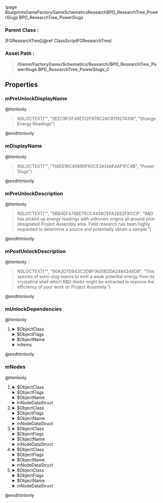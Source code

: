 \page BlueprintsGameFactoryGameSchematicsResearchBPD_ResearchTree_PowerSlugs BPD_ResearchTree_PowerSlugs
### Parent Class :
[FGResearchTree](@ref ClassScriptFGResearchTree)
### Asset Path :
<b><blockquote>/Game/FactoryGame/Schematics/Research/BPD_ResearchTree_PowerSlugs.BPD_ResearchTree_PowerSlugs_C</blockquote></b>
## Properties

### mPreUnlockDisplayName
@htmlonly
<blockquote>NSLOCTEXT("", "0EEC9FDF49E512F678C2AC8119274316", "Strange Energy Readings")</blockquote>
@endhtmlonly

### mDisplayName
@htmlonly
<blockquote>NSLOCTEXT("", "114D019C40890F60CE3A14AF4AF1FC4B", "Power Slugs")</blockquote>
@endhtmlonly

### mPreUnlockDescription
@htmlonly
<blockquote>NSLOCTEXT("", "5BB4EF474BE75CC4436CEFA2E82F9CC9", "R&D has picked up energy readings with unknown origins all around your designated Project Assembly area. Field research has been highly requested to determine a source and potentially obtain a sample.")</blockquote>
@endhtmlonly

### mPostUnlockDescription
@htmlonly
<blockquote>NSLOCTEXT("", "90A2D7D943C2D8F1A00B2DA2484348D8", "This species of semi-slug seems to emit a weak potential energy from its crystalline shell which R&D thinks might be extracted to improve the efficiency of your work on Project Assembly.")</blockquote>
@endhtmlonly

### mUnlockDependencies
@htmlonly
<ol>
<li>
<details>
 <summary>$ObjectClass</summary>
<b><a href="_blueprints_game_factory_game_availability_dependencies_b_p__item_picked_up_dependency.html"><blockquote>BP_ItemPickedUpDependency</blockquote></a></b>
</details>
<details>
 <summary>$ObjectFlags</summary>
<blockquote>2621481</blockquote>
</details>
<details>
 <summary>$ObjectName</summary>
<blockquote>BP_ItemPickedUpDependency_C_0</blockquote>
</details>
<details>
 <summary>mItems</summary>
<ol>
<li>
<b><a href="_blueprints_game_factory_game_resource_environment_crystal_desc__crystal.html"><blockquote>Desc_Crystal</blockquote></a></b>
</li>
</ol>
</details>
</li>
</ol>
@endhtmlonly

### mNodes
@htmlonly
<ol>
<li>
<details>
 <summary>$ObjectClass</summary>
<b><a href="_blueprints_game_factory_game_schematics_research_b_p_d__research_tree_node.html"><blockquote>BPD_ResearchTreeNode</blockquote></a></b>
</details>
<details>
 <summary>$ObjectFlags</summary>
<blockquote>2621442</blockquote>
</details>
<details>
 <summary>$ObjectName</summary>
<blockquote>BPD_ResearchTreeNode_C_0</blockquote>
</details>
<details>
 <summary>mNodeDataStruct</summary>
<details>
 <summary>Schematic_27_3663A42446FDB4387D0C81AFC23E225B</summary>
<b><a href="_blueprints_game_factory_game_schematics_research_power_slugs__r_s_research__power_slugs_3.html"><blockquote>Research_PowerSlugs_3</blockquote></a></b>
</details>
<details>
 <summary>Coordinates_23_5A3DE6C040C7026EDEA49E9CE8612292</summary>
<details>
 <summary>X_2_3FF107F84D30EB52DD50898C7D2CAD67</summary>
<blockquote>2</blockquote>
</details>
<details>
 <summary>Y_4_F18C5B824136D7759146338CAA496F0A</summary>
<blockquote>1</blockquote>
</details>
</details>
<details>
 <summary>Parents_20_7A099B96409362536B743BA1CC77C234</summary>
<ol>
<li>
<details>
 <summary>X_2_3FF107F84D30EB52DD50898C7D2CAD67</summary>
<blockquote>3</blockquote>
</details>
</li>
</ol>
</details>
<details>
 <summary>UnhiddenBy_38_909B07D7461225A33C48A68A7139FE63</summary>
<ol>
<li>
<details>
 <summary>X_2_3FF107F84D30EB52DD50898C7D2CAD67</summary>
<blockquote>3</blockquote>
</details>
</li>
</ol>
</details>
</details>
</li>
<li>
<details>
 <summary>$ObjectClass</summary>
<b><a href="_blueprints_game_factory_game_schematics_research_b_p_d__research_tree_node.html"><blockquote>BPD_ResearchTreeNode</blockquote></a></b>
</details>
<details>
 <summary>$ObjectFlags</summary>
<blockquote>2621442</blockquote>
</details>
<details>
 <summary>$ObjectName</summary>
<blockquote>BPD_ResearchTreeNode_C_1</blockquote>
</details>
<details>
 <summary>mNodeDataStruct</summary>
<details>
 <summary>Schematic_27_3663A42446FDB4387D0C81AFC23E225B</summary>
<b><a href="_blueprints_game_factory_game_schematics_research_power_slugs__r_s_research__power_slugs_1.html"><blockquote>Research_PowerSlugs_1</blockquote></a></b>
</details>
<details>
 <summary>Coordinates_23_5A3DE6C040C7026EDEA49E9CE8612292</summary>
<details>
 <summary>X_2_3FF107F84D30EB52DD50898C7D2CAD67</summary>
<blockquote>3</blockquote>
</details>
</details>
<details>
 <summary>ChildrenAndRoads_34_758C9E0D4F09DAF4BBAD309358952A0A</summary>
<ol>
<li>
<details>
 <summary>Key</summary>
<details>
 <summary>X_2_3FF107F84D30EB52DD50898C7D2CAD67</summary>
<blockquote>3</blockquote>
</details>
<details>
 <summary>Y_4_F18C5B824136D7759146338CAA496F0A</summary>
<blockquote>1</blockquote>
</details>
</details>
<details>
 <summary>Value</summary>
<details>
 <summary>Points_10_9533B9104470D8E053E7ACA5C4C9F865</summary>
<ol>
<li>
<details>
 <summary>X_2_3FF107F84D30EB52DD50898C7D2CAD67</summary>
<blockquote>3</blockquote>
</details>
<details>
 <summary>Y_4_F18C5B824136D7759146338CAA496F0A</summary>
<blockquote>1</blockquote>
</details>
</li>
</ol>
</details>
</details>
</li>
<li>
<details>
 <summary>Key</summary>
<details>
 <summary>X_2_3FF107F84D30EB52DD50898C7D2CAD67</summary>
<blockquote>4</blockquote>
</details>
<details>
 <summary>Y_4_F18C5B824136D7759146338CAA496F0A</summary>
<blockquote>1</blockquote>
</details>
</details>
<details>
 <summary>Value</summary>
<details>
 <summary>Points_10_9533B9104470D8E053E7ACA5C4C9F865</summary>
<ol>
<li>
<details>
 <summary>X_2_3FF107F84D30EB52DD50898C7D2CAD67</summary>
<blockquote>4</blockquote>
</details>
</li>
<li>
<details>
 <summary>X_2_3FF107F84D30EB52DD50898C7D2CAD67</summary>
<blockquote>4</blockquote>
</details>
<details>
 <summary>Y_4_F18C5B824136D7759146338CAA496F0A</summary>
<blockquote>1</blockquote>
</details>
</li>
</ol>
</details>
</details>
</li>
<li>
<details>
 <summary>Key</summary>
<details>
 <summary>X_2_3FF107F84D30EB52DD50898C7D2CAD67</summary>
<blockquote>2</blockquote>
</details>
<details>
 <summary>Y_4_F18C5B824136D7759146338CAA496F0A</summary>
<blockquote>1</blockquote>
</details>
</details>
<details>
 <summary>Value</summary>
<details>
 <summary>Points_10_9533B9104470D8E053E7ACA5C4C9F865</summary>
<ol>
<li>
<details>
 <summary>X_2_3FF107F84D30EB52DD50898C7D2CAD67</summary>
<blockquote>2</blockquote>
</details>
</li>
<li>
<details>
 <summary>X_2_3FF107F84D30EB52DD50898C7D2CAD67</summary>
<blockquote>2</blockquote>
</details>
<details>
 <summary>Y_4_F18C5B824136D7759146338CAA496F0A</summary>
<blockquote>1</blockquote>
</details>
</li>
</ol>
</details>
</details>
</li>
</ol>
</details>
<details>
 <summary>NodesToUnhide_33_A6E465554D49C98EE2A0ECB493BE5CBA</summary>
<ol>
<li>
<details>
 <summary>X_2_3FF107F84D30EB52DD50898C7D2CAD67</summary>
<blockquote>4</blockquote>
</details>
<details>
 <summary>Y_4_F18C5B824136D7759146338CAA496F0A</summary>
<blockquote>1</blockquote>
</details>
</li>
<li>
<details>
 <summary>X_2_3FF107F84D30EB52DD50898C7D2CAD67</summary>
<blockquote>2</blockquote>
</details>
<details>
 <summary>Y_4_F18C5B824136D7759146338CAA496F0A</summary>
<blockquote>1</blockquote>
</details>
</li>
<li>
<details>
 <summary>X_2_3FF107F84D30EB52DD50898C7D2CAD67</summary>
<blockquote>3</blockquote>
</details>
<details>
 <summary>Y_4_F18C5B824136D7759146338CAA496F0A</summary>
<blockquote>1</blockquote>
</details>
</li>
</ol>
</details>
</details>
</li>
<li>
<details>
 <summary>$ObjectClass</summary>
<b><a href="_blueprints_game_factory_game_schematics_research_b_p_d__research_tree_node.html"><blockquote>BPD_ResearchTreeNode</blockquote></a></b>
</details>
<details>
 <summary>$ObjectFlags</summary>
<blockquote>2621442</blockquote>
</details>
<details>
 <summary>$ObjectName</summary>
<blockquote>BPD_ResearchTreeNode_C_2</blockquote>
</details>
<details>
 <summary>mNodeDataStruct</summary>
<details>
 <summary>Schematic_27_3663A42446FDB4387D0C81AFC23E225B</summary>
<b><a href="_blueprints_game_factory_game_schematics_research_power_slugs__r_s_research__power_slugs_4.html"><blockquote>Research_PowerSlugs_4</blockquote></a></b>
</details>
<details>
 <summary>Coordinates_23_5A3DE6C040C7026EDEA49E9CE8612292</summary>
<details>
 <summary>X_2_3FF107F84D30EB52DD50898C7D2CAD67</summary>
<blockquote>3</blockquote>
</details>
<details>
 <summary>Y_4_F18C5B824136D7759146338CAA496F0A</summary>
<blockquote>1</blockquote>
</details>
</details>
<details>
 <summary>Parents_20_7A099B96409362536B743BA1CC77C234</summary>
<ol>
<li>
<details>
 <summary>X_2_3FF107F84D30EB52DD50898C7D2CAD67</summary>
<blockquote>3</blockquote>
</details>
</li>
</ol>
</details>
<details>
 <summary>ChildrenAndRoads_34_758C9E0D4F09DAF4BBAD309358952A0A</summary>
<ol>
<li>
<details>
 <summary>Key</summary>
<details>
 <summary>X_2_3FF107F84D30EB52DD50898C7D2CAD67</summary>
<blockquote>3</blockquote>
</details>
<details>
 <summary>Y_4_F18C5B824136D7759146338CAA496F0A</summary>
<blockquote>2</blockquote>
</details>
</details>
<details>
 <summary>Value</summary>
<details>
 <summary>Points_10_9533B9104470D8E053E7ACA5C4C9F865</summary>
<ol>
<li>
<details>
 <summary>X_2_3FF107F84D30EB52DD50898C7D2CAD67</summary>
<blockquote>3</blockquote>
</details>
<details>
 <summary>Y_4_F18C5B824136D7759146338CAA496F0A</summary>
<blockquote>2</blockquote>
</details>
</li>
</ol>
</details>
</details>
</li>
</ol>
</details>
<details>
 <summary>UnhiddenBy_38_909B07D7461225A33C48A68A7139FE63</summary>
<ol>
<li>
<details>
 <summary>X_2_3FF107F84D30EB52DD50898C7D2CAD67</summary>
<blockquote>3</blockquote>
</details>
</li>
</ol>
</details>
<details>
 <summary>NodesToUnhide_33_A6E465554D49C98EE2A0ECB493BE5CBA</summary>
<ol>
<li>
<details>
 <summary>X_2_3FF107F84D30EB52DD50898C7D2CAD67</summary>
<blockquote>3</blockquote>
</details>
<details>
 <summary>Y_4_F18C5B824136D7759146338CAA496F0A</summary>
<blockquote>2</blockquote>
</details>
</li>
</ol>
</details>
</details>
</li>
<li>
<details>
 <summary>$ObjectClass</summary>
<b><a href="_blueprints_game_factory_game_schematics_research_b_p_d__research_tree_node.html"><blockquote>BPD_ResearchTreeNode</blockquote></a></b>
</details>
<details>
 <summary>$ObjectFlags</summary>
<blockquote>2621442</blockquote>
</details>
<details>
 <summary>$ObjectName</summary>
<blockquote>BPD_ResearchTreeNode_C_3</blockquote>
</details>
<details>
 <summary>mNodeDataStruct</summary>
<details>
 <summary>Schematic_27_3663A42446FDB4387D0C81AFC23E225B</summary>
<b><a href="_blueprints_game_factory_game_schematics_research_power_slugs__r_s_research__power_slugs_5.html"><blockquote>Research_PowerSlugs_5</blockquote></a></b>
</details>
<details>
 <summary>Coordinates_23_5A3DE6C040C7026EDEA49E9CE8612292</summary>
<details>
 <summary>X_2_3FF107F84D30EB52DD50898C7D2CAD67</summary>
<blockquote>3</blockquote>
</details>
<details>
 <summary>Y_4_F18C5B824136D7759146338CAA496F0A</summary>
<blockquote>2</blockquote>
</details>
</details>
<details>
 <summary>Parents_20_7A099B96409362536B743BA1CC77C234</summary>
<ol>
<li>
<details>
 <summary>X_2_3FF107F84D30EB52DD50898C7D2CAD67</summary>
<blockquote>3</blockquote>
</details>
<details>
 <summary>Y_4_F18C5B824136D7759146338CAA496F0A</summary>
<blockquote>1</blockquote>
</details>
</li>
</ol>
</details>
<details>
 <summary>UnhiddenBy_38_909B07D7461225A33C48A68A7139FE63</summary>
<ol>
<li>
<details>
 <summary>X_2_3FF107F84D30EB52DD50898C7D2CAD67</summary>
<blockquote>3</blockquote>
</details>
<details>
 <summary>Y_4_F18C5B824136D7759146338CAA496F0A</summary>
<blockquote>1</blockquote>
</details>
</li>
</ol>
</details>
</details>
</li>
<li>
<details>
 <summary>$ObjectClass</summary>
<b><a href="_blueprints_game_factory_game_schematics_research_b_p_d__research_tree_node.html"><blockquote>BPD_ResearchTreeNode</blockquote></a></b>
</details>
<details>
 <summary>$ObjectFlags</summary>
<blockquote>2621442</blockquote>
</details>
<details>
 <summary>$ObjectName</summary>
<blockquote>BPD_ResearchTreeNode_C_4</blockquote>
</details>
<details>
 <summary>mNodeDataStruct</summary>
<details>
 <summary>Schematic_27_3663A42446FDB4387D0C81AFC23E225B</summary>
<b><a href="_blueprints_game_factory_game_schematics_research_power_slugs__r_s_research__power_slugs_2.html"><blockquote>Research_PowerSlugs_2</blockquote></a></b>
</details>
<details>
 <summary>Coordinates_23_5A3DE6C040C7026EDEA49E9CE8612292</summary>
<details>
 <summary>X_2_3FF107F84D30EB52DD50898C7D2CAD67</summary>
<blockquote>4</blockquote>
</details>
<details>
 <summary>Y_4_F18C5B824136D7759146338CAA496F0A</summary>
<blockquote>1</blockquote>
</details>
</details>
<details>
 <summary>Parents_20_7A099B96409362536B743BA1CC77C234</summary>
<ol>
<li>
<details>
 <summary>X_2_3FF107F84D30EB52DD50898C7D2CAD67</summary>
<blockquote>3</blockquote>
</details>
</li>
</ol>
</details>
<details>
 <summary>UnhiddenBy_38_909B07D7461225A33C48A68A7139FE63</summary>
<ol>
<li>
<details>
 <summary>X_2_3FF107F84D30EB52DD50898C7D2CAD67</summary>
<blockquote>3</blockquote>
</details>
</li>
</ol>
</details>
</details>
</li>
</ol>
@endhtmlonly

